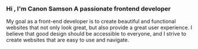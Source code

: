 
<h3 >Hi , I'm Canon Samson A passionate frontend developer</h3>
<p>
  My goal as a front-end developer is to create beautiful and functional websites that not only look great, but also provide a great user experience. I believe that good design should be accessible to everyone, and I strive to create websites that are easy to use and navigate.
</p>




